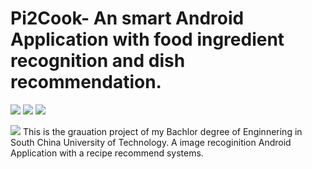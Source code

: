 # Pi2Cook- An smart Android Application with food ingredient recognition and dish recommendation.


![](https://img.shields.io/badge/license-MIT-blue) 
![](https://img.shields.io/badge/Android-7.0%2B-blue)
![](https://img.shields.io/appveyor/build/gruntjs/grunt)

![](https://github.com/Magicboomliu/Graduation_Project-SCUT-/blob/master/imags/App_Icon7.jpg)
This is the grauation project of my Bachlor degree of Enginnering in South China University of Technology. A image recoginition Android Application with a recipe recommend systems.
